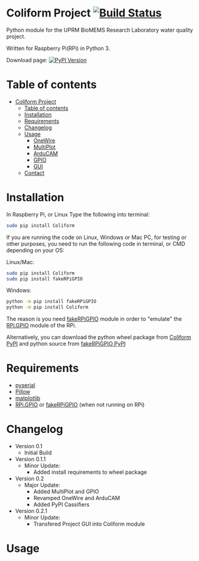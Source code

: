 Coliform Project [![Build Status](https://travis-ci.org/Regendor/coliform-project.svg?branch=master)](https://travis-ci.org/Regendor/coliform-project)
=================
Python module for the UPRM BioMEMS Research Laboratory water quality project.

Written for Raspberry Pi(RPi) in Python 3.

Download page: [![PyPI Version](https://img.shields.io/pypi/v/coliform.svg)](https://pypi.python.org/pypi/Coliform)



Table of contents
=================
* [Coliform Project](#coliform-project)
  * [Table of contents](#table-of-contents)
  * [Installation](#installation)
  * [Requirements](#requirements)
  * [Changelog](#changelog)
  * [Usage](#usage)
    * [OneWire](#onewire)
    * [MultiPlot](#multiplot)
    * [ArduCAM](#arducam)
    * [GPIO](#gpio)
    * [GUI](#gui)
  * [Contact](#contact)

Installation
=================
In Raspberry Pi, or Linux Type the following into terminal:
```bash
sudo pip install Coliform
```
If you are running the code on Linux, Windows or Mac PC, for testing or other purposes, you need to run the following code in terminal, or CMD depending on your OS:

Linux/Mac:
```bash
sudo pip install Coliform
sudo pip install fakeRPiGPIO
```
Windows:
```bash
python -m pip install fakeRPiGPIO
python -m pip install Coliform
```
The reason is you need [fakeRPiGPIO](https://github.com/ArmlessJohn404/fakeRPiGPIO) module in order to "emulate" the [RPi.GPIO](https://pypi.python.org/pypi/RPi.GPIO) module of the RPi.

Alternatively, you can download the python wheel package from [Coliform PyPI](https://pypi.python.org/pypi/Coliform) and python source from [fakeRPiGPIO PyPI](https://pypi.python.org/pypi/fakeRPiGPIO)

Requirements
=================
* [pyserial](https://github.com/pyserial/pyserial)
* [Pillow](https://github.com/python-pillow/Pillow)
* [matplotlib](https://github.com/matplotlib/matplotlib)
* [RPi.GPIO](https://pypi.python.org/pypi/RPi.GPIO) or [fakeRPiGPIO](https://github.com/ArmlessJohn404/fakeRPiGPIO) (when not running on RPi)

Changelog
=================
* Version 0.1
  - Initial Build 
* Version 0.1.1
  - Minor Update: 
    - Added install requirements to wheel package
* Version 0.2
  - Major Update: 
    - Added MultiPlot and GPIO
    - Revamped OneWire and ArduCAM
    - Added PyPI Cassifiers
* Version 0.2.1
  - Minor Update:
    - Transfered Project GUI into Coliform module

Usage
=================
```python

```
